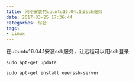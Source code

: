 ```yaml
---
title: 刚刚安装的ubuntu16.04.1没ssh服务
date: 2017-03-25 17:36:44
categories: 综合
tags:
- Linux
---
```


在ubuntu16.04.1安装ssh服务，让远程可以用ssh登录

```
sudo apt-get update

sudo apt-get install openssh-server
```

